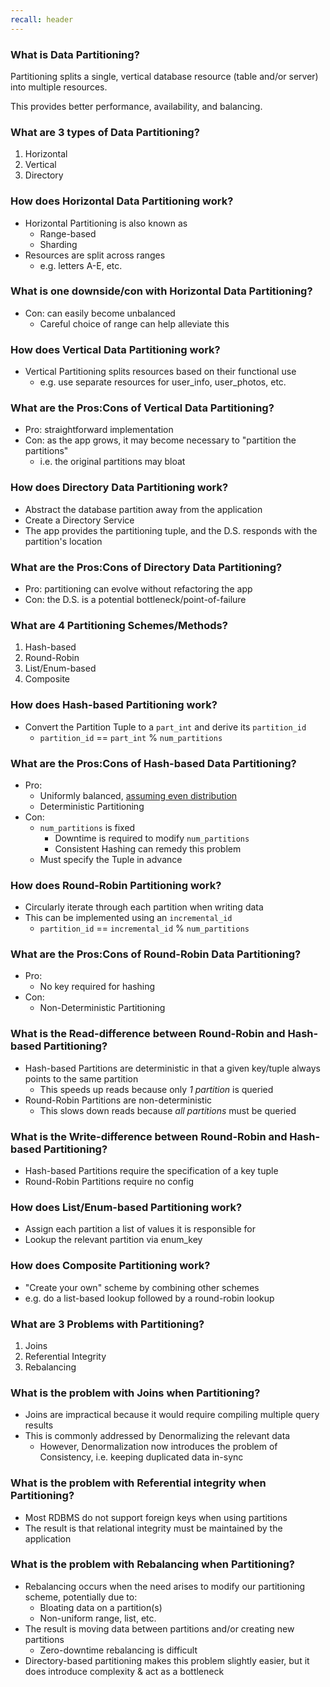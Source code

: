 ```yaml
---
recall: header
---
```


### What is Data Partitioning?

Partitioning splits a single, vertical database resource (table and/or server) into multiple resources.
 
This provides better performance, availability, and balancing.


### What are 3 types of Data Partitioning?

1) Horizontal
1) Vertical
1) Directory


### How does **Horizontal** Data Partitioning work?

* Horizontal Partitioning is also known as
  * Range-based
  * Sharding
* Resources are split across ranges
  * e.g. letters A-E, etc.


### What is one downside/con with **Horizontal** Data Partitioning?

* Con: can easily become unbalanced
  * Careful choice of range can help alleviate this


### How does **Vertical** Data Partitioning work?

* Vertical Partitioning splits resources based on their functional use
  * e.g. use separate resources for user_info, user_photos, etc.


### What are the Pros:Cons of **Vertical** Data Partitioning?

* Pro: straightforward implementation
* Con: as the app grows, it may become necessary to "partition the partitions"
  * i.e. the original partitions may bloat


### How does **Directory** Data Partitioning work?

* Abstract the database partition away from the application
* Create a Directory Service
* The app provides the partitioning tuple, and the D.S. responds with the partition's location


### What are the Pros:Cons of **Directory** Data Partitioning?

* Pro: partitioning can evolve without refactoring the app
* Con: the D.S. is a potential bottleneck/point-of-failure


### What are 4 Partitioning Schemes/Methods?

1) Hash-based
1) Round-Robin
1) List/Enum-based
1) Composite


### How does **Hash-based** Partitioning work?

* Convert the Partition Tuple to a `part_int` and derive its `partition_id`
  * `partition_id` == `part_int` % `num_partitions`


### What are the Pros:Cons of **Hash-based** Data Partitioning?

* Pro:
  * Uniformly balanced, [assuming even distribution](https://en.wikipedia.org/wiki/SUHA_(computer_science))
  * Deterministic Partitioning
* Con:
  * `num_partitions` is fixed
    * Downtime is required to modify `num_partitions`
    * Consistent Hashing can remedy this problem
  * Must specify the Tuple in advance


### How does **Round-Robin** Partitioning work?

* Circularly iterate through each partition when writing data
* This can be implemented using an `incremental_id`
  * `partition_id` == `incremental_id` % `num_partitions`


### What are the Pros:Cons of **Round-Robin** Data Partitioning?

* Pro:
  * No key required for hashing
* Con:
  * Non-Deterministic Partitioning


### What is the Read-difference between Round-Robin and Hash-based Partitioning?

* Hash-based Partitions are deterministic in that a given key/tuple always points to the same partition
  * This speeds up reads because only *1 partition* is queried
* Round-Robin Partitions are non-deterministic
  * This slows down reads because *all partitions* must be queried


### What is the Write-difference between Round-Robin and Hash-based Partitioning?

* Hash-based Partitions require the specification of a key tuple
* Round-Robin Partitions require no config


### How does List/Enum-based Partitioning work?

* Assign each partition a list of values it is responsible for
* Lookup the relevant partition via enum_key


### How does Composite Partitioning work?

* "Create your own" scheme by combining other schemes
* e.g. do a list-based lookup followed by a round-robin lookup


### What are 3 Problems with Partitioning?

1) Joins
2) Referential Integrity
3) Rebalancing


### What is the problem with Joins when Partitioning?

* Joins are impractical because it would require compiling multiple query results
* This is commonly addressed by Denormalizing the relevant data
  * However, Denormalization now introduces the problem of Consistency, i.e. keeping duplicated data in-sync


### What is the problem with Referential integrity when Partitioning?

* Most RDBMS do not support foreign keys when using partitions
* The result is that relational integrity must be maintained by the application


### What is the problem with Rebalancing when Partitioning?

* Rebalancing occurs when the need arises to modify our partitioning scheme, potentially due to:
  * Bloating data on a partition(s)
  * Non-uniform range, list, etc.
* The result is moving data between partitions and/or creating new partitions
  * Zero-downtime rebalancing is difficult
* Directory-based partitioning makes this problem slightly easier, but it does introduce complexity & act as a bottleneck

